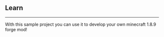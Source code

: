## Learn

--- 

With this sample project you can use it to develop your own minecraft 1.8.9 forge mod!
